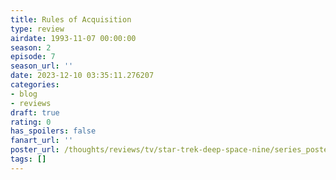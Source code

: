 ```yaml
---
title: Rules of Acquisition
type: review
airdate: 1993-11-07 00:00:00
season: 2
episode: 7
season_url: ''
date: 2023-12-10 03:35:11.276207
categories:
- blog
- reviews
draft: true
rating: 0
has_spoilers: false
fanart_url: ''
poster_url: /thoughts/reviews/tv/star-trek-deep-space-nine/series_poster.jpg
tags: []
---
```


